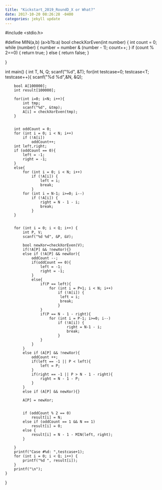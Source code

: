```yaml
---
title: "Kickstart_2019_RoundD_X or What?"
date: 2017-10-20 08:26:28 -0400
categories: jekyll update
---
```



#include <stdio.h>

#define MIN(a,b) (a>b?b:a)
bool checkXorEven(int number) {
	int count = 0;
	while (number) {
		number = number & (number - 1);
		count++;
	}
	if (count % 2==0) {
		return true;
	}
	else {
		return false;
	}

}

int main()
{
    int T, N, Q;
    scanf("%d", &T);
    for(int testcase=0; testcase<T; testcase++){
        scanf("%d %d",&N, &Q);

		bool A[100000];
        int result[100000];

        for(int i=0; i<N; i++){
			int tmp;
            scanf("%d", &tmp);
			A[i] = checkXorEven(tmp);
        }
        
        
       	int oddCount = 0;
		for (int i = 0; i < N; i++)
			if (!A[i])
				oddCount++; 
		int left,right;
		if (oddCount == 0){
		    left = -1;
		    right = -1;
		}
		else{
			for (int i = 0; i < N; i++)
				if (!A[i]) {
					left = i;
					break;
				}
			for (int i = N-1; i>=0; i--)
				if (!A[i]) {
					right = N - 1 - i;
					break;
				}		    
		}
        
        
		for (int i = 0; i < Q; i++) {
			int P, V;
			scanf("%d %d", &P, &V);
			
			bool newXor=checkXorEven(V);
			if(!A[P] && !newXor){}
			else if (!A[P] && newXor){
			    oddCount --;
			    if(oddCount == 0){
			        left = -1;
			        right = -1;
			    }
			    else{
			        if(P == left){
			            for (int i = P+1; i < N; i++)
				            if (!A[i]) {
					         left = i;
					         break;
				            }
		    	    }
		    	    if(P == N - 1 - right){
		    	    	for (int i = P-1; i>=0; i--)
				            if (!A[i]) {
					            right = N-1 - i;
				            	break;
				            }    
			        }
			    }
			}
			else if (A[P] && !newXor){
			    oddCount ++;
			    if(left == -1 || P < left){
			        left = P;
			    }
			    if(right == -1 || P > N - 1 - right){
			        right = N - 1 - P;
			    }
			}
			else if (A[P] && newXor){}
			    
			A[P] = newXor;
			
			
			if (oddCount % 2 == 0)
				result[i] = N;
			else if (oddCount == 1 && N == 1)
				result[i] = 0;
			else {
				result[i] = N - 1 - MIN(left, right);
			}
            
        }
		printf("Case #%d: ",testcase+1);
		for (int i = 0; i < Q; i++) {
			printf("%d ", result[i]);
		}
		printf("\n");
    }
}
